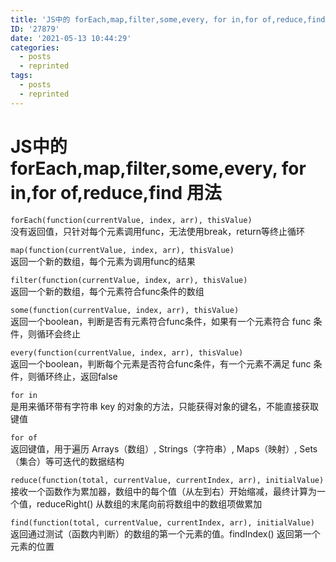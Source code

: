 ```yaml
---
title: 'JS中的 forEach,map,filter,some,every, for in,for of,reduce,find 用法'
ID: '27879'
date: '2021-05-13 10:44:29'
categories:
  - posts
  - reprinted
tags:
  - posts
  - reprinted
---
```


# JS中的 forEach,map,filter,some,every, for in,for of,reduce,find 用法

`forEach(function(currentValue, index, arr), thisValue)`  
没有返回值，只针对每个元素调用func，无法使用break，return等终止循环

`map(function(currentValue, index, arr), thisValue)`  
返回一个新的数组，每个元素为调用func的结果

`filter(function(currentValue, index, arr), thisValue)`  
返回一个新的数组，每个元素符合func条件的数组

`some(function(currentValue, index, arr), thisValue)`  
返回一个boolean，判断是否有元素符合func条件，如果有一个元素符合 func 条件，则循环会终止

`every(function(currentValue, index, arr), thisValue)`  
返回一个boolean，判断每个元素是否符合func条件，有一个元素不满足 func 条件，则循环终止，返回false

`for in`  
是用来循环带有字符串 key 的对象的方法，只能获得对象的键名，不能直接获取键值

`for of`  
返回键值，用于遍历 Arrays（数组）, Strings（字符串）, Maps（映射）, Sets（集合）等可迭代的数据结构

`reduce(function(total, currentValue, currentIndex, arr), initialValue)`  
接收一个函数作为累加器，数组中的每个值（从左到右）开始缩减，最终计算为一个值，reduceRight() 从数组的末尾向前将数组中的数组项做累加

`find(function(total, currentValue, currentIndex, arr), initialValue)`  
返回通过测试（函数内判断）的数组的第一个元素的值。findIndex() 返回第一个元素的位置
 
 
 
 
 
 
 
 
 
 
 
 
 
 
 
 
 
 
 
 
 
 
 
 
 
